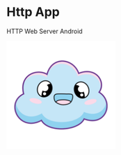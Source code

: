 # Http App
HTTP Web Server Android

<img src="https://github.com/hangsbreaker/httpapp/blob/main/src/main/ic_launcher-playstore.png?raw=true" width="250">
